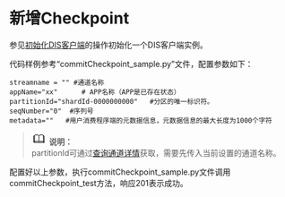 # 新增Checkpoint<a name="dayu_06_0041"></a>

参见[初始化DIS客户端](初始化DIS客户端-2.md)的操作初始化一个DIS客户端实例。

代码样例参考“commitCheckpoint\_sample.py”文件，配置参数如下：

```
streamname = "" #通道名称
appName="xx"      # APP名称（APP是已存在状态）
partitionId="shardId-0000000000"   #分区的唯一标识符。
seqNumber="0"  #序列号
metadata=""   #用户消费程序端的元数据信息，元数据信息的最大长度为1000个字符
```

>![](public_sys-resources/icon-note.gif) **说明：**   
>partitionId可通过[查询通道详情](查询通道详情-6.md)获取，需要先传入当前设置的通道名称。  

配置好以上参数，执行commitCheckpoint\_sample.py文件调用commitCheckpoint\_test方法，响应201表示成功。

